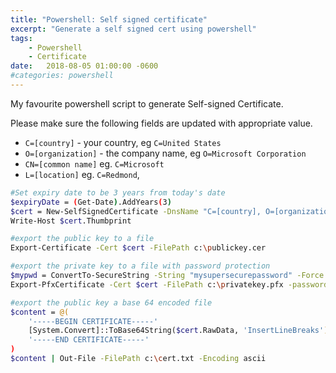 ```yaml
---
title: "Powershell: Self signed certificate"
excerpt: "Generate a self signed cert using powershell"
tags: 
    - Powershell
    - Certificate
date:   2018-08-05 01:00:00 -0600
#categories: powershell
---
```


My favourite powershell script to generate Self-signed Certificate.

Please make sure the following fields are updated with appropriate value.
* `C=[country]` - your country, eg `C=United States`
* `O=[organization]` - the company name, eg `O=Microsoft Corporation`
* `CN=[common name]` eg. `C=Microsoft`
* `L=[location]` eg. `C=Redmond`,

```bash
#Set expiry date to be 3 years from today's date
$expiryDate = (Get-Date).AddYears(3) 
$cert = New-SelfSignedCertificate -DnsName "C=[country], O=[organization], CN=[common name], L=[location]" -CertStoreLocation "cert:\LocalMachine\My" -notafter $expiryDate
Write-Host $cert.Thumbprint

#export the public key to a file
Export-Certificate -Cert $cert -FilePath c:\publickey.cer

#export the private key to a file with password protection
$mypwd = ConvertTo-SecureString -String "mysupersecurepassword" -Force -AsPlainText
Export-PfxCertificate -Cert $cert -FilePath c:\privatekey.pfx -password $mypwd

#export the public key a base 64 encoded file
$content = @(
    '-----BEGIN CERTIFICATE-----'
    [System.Convert]::ToBase64String($cert.RawData, 'InsertLineBreaks')
    '-----END CERTIFICATE-----'
)
$content | Out-File -FilePath c:\cert.txt -Encoding ascii
```
